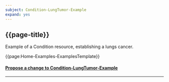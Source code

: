 ```yaml
---
subject: Condition-LungTumor-Example
expand: yes
---
```



## {{page-title}}

Example of a Condition resource, establishing a lungs cancer.

{{page:Home-Examples-ExamplesTemplate}}



<div id="Feedback" class="tabcontent">
<h4><a href='https://simplifier.net/NHS-Digital-FHIR-Genomics-Implementation-Guide/Condition-LungTumor-Example/~issues?level=File' target="_blank">Propose a change to Condition-LungTumor-Example</a></h4>
</div>

---